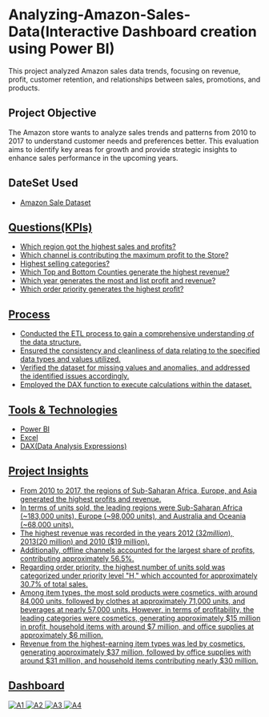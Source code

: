# Analyzing-Amazon-Sales-Data(Interactive Dashboard creation using Power BI)
This project analyzed Amazon sales data trends, focusing on revenue, profit, customer retention, and relationships between sales, promotions, and products.

## Project Objective
The Amazon store wants to analyze sales trends and patterns from 2010 to 2017 to understand customer needs and preferences better. This evaluation aims to identify key areas for growth and provide strategic insights to enhance sales performance in the upcoming years.

## DateSet Used
- <a href="https://github.com/alinasingh/Analyzing-Amazon-Sales-Data/blob/main/Amazon%20Sales%20data.csv">Amazon Sale Dataset


## Questions(KPIs)
- Which region got the highest sales and profits?
- Which channel is contributing the maximum profit to the Store?
- Highest selling categories?
- Which Top and Bottom Counties generate the highest revenue?
- Which year generates the most and list profit and revenue?
- Which order priority generates the highest profit?

## Process
- Conducted the ETL process to gain a comprehensive understanding of the data structure.
- Ensured the consistency and cleanliness of data relating to the specified data types and values utilized.
- Verified the dataset for missing values and anomalies, and addressed the identified issues accordingly.
- Employed the DAX function to execute calculations within the dataset.

## Tools & Technologies
- Power BI
- Excel
- DAX(Data Analysis Expressions)

## Project Insights
- From 2010 to 2017, the regions of Sub-Saharan Africa, Europe, and Asia generated the highest profits and revenue.
- In terms of units sold, the leading regions were Sub-Saharan Africa (~183,000 units), Europe (~98,000 units), and Australia and Oceania (~68,000 units).
- The highest revenue was recorded in the years 2012 ($32 million),2013($20 million) and 2010 ($19 million).
- Additionally, offline channels accounted for the largest share of profits, contributing approximately 56.5%.
- Regarding order priority, the highest number of units sold was categorized under priority level "H," which accounted for approximately 30.7% of total sales.
- Among item types, the most sold products were cosmetics, with around 84,000 units, followed by clothes at approximately 71,000 units, and beverages at nearly 57,000 units. However, in terms of profitability, the leading categories were cosmetics, generating approximately $15 million in profit, household items with around $7 million, and office supplies at approximately $6 million.
- Revenue from the highest-earning item types was led by cosmetics, generating approximately $37 million, followed by office supplies with around $31 million, and household items contributing nearly $30 million.

## Dashboard
![A1](https://github.com/user-attachments/assets/0502259a-0f44-447a-8fe5-0a53861218d9)
![A2](https://github.com/user-attachments/assets/279d29df-a686-40ff-91c7-5ec4afc8ad48)
![A3](https://github.com/user-attachments/assets/34b24629-e569-45fe-a482-672d0453ebea)
![A4](https://github.com/user-attachments/assets/92644892-304e-47ee-9220-e9a3e718082e)









 
 

